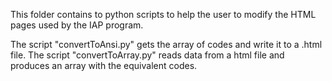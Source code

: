 This folder contains to python scripts to help the user to modify the HTML pages used by the IAP program.

The script "convertToAnsi.py" gets the array of codes and write it to a .html file.
The script "convertToArray.py" reads data from a html file and produces an array with the equivalent codes.
